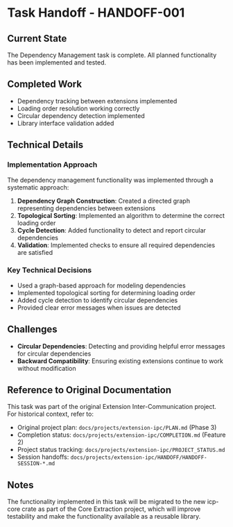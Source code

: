 # Task Handoff - HANDOFF-001

## Current State

The Dependency Management task is complete. All planned functionality has been implemented and tested.

## Completed Work

- Dependency tracking between extensions implemented
- Loading order resolution working correctly
- Circular dependency detection implemented
- Library interface validation added

## Technical Details

### Implementation Approach

The dependency management functionality was implemented through a systematic approach:

1. **Dependency Graph Construction**: Created a directed graph representing dependencies between extensions
2. **Topological Sorting**: Implemented an algorithm to determine the correct loading order
3. **Cycle Detection**: Added functionality to detect and report circular dependencies
4. **Validation**: Implemented checks to ensure all required dependencies are satisfied

### Key Technical Decisions

- Used a graph-based approach for modeling dependencies
- Implemented topological sorting for determining loading order
- Added cycle detection to identify circular dependencies
- Provided clear error messages when issues are detected

## Challenges

- **Circular Dependencies**: Detecting and providing helpful error messages for circular dependencies
- **Backward Compatibility**: Ensuring existing extensions continue to work without modification

## Reference to Original Documentation

This task was part of the original Extension Inter-Communication project. For historical context, refer to:

- Original project plan: `docs/projects/extension-ipc/PLAN.md` (Phase 3)
- Completion status: `docs/projects/extension-ipc/COMPLETION.md` (Feature 2)
- Project status tracking: `docs/projects/extension-ipc/PROJECT_STATUS.md`
- Session handoffs: `docs/projects/extension-ipc/HANDOFF/HANDOFF-SESSION-*.md`

## Notes

The functionality implemented in this task will be migrated to the new icp-core crate as part of the Core Extraction project, which will improve testability and make the functionality available as a reusable library.
